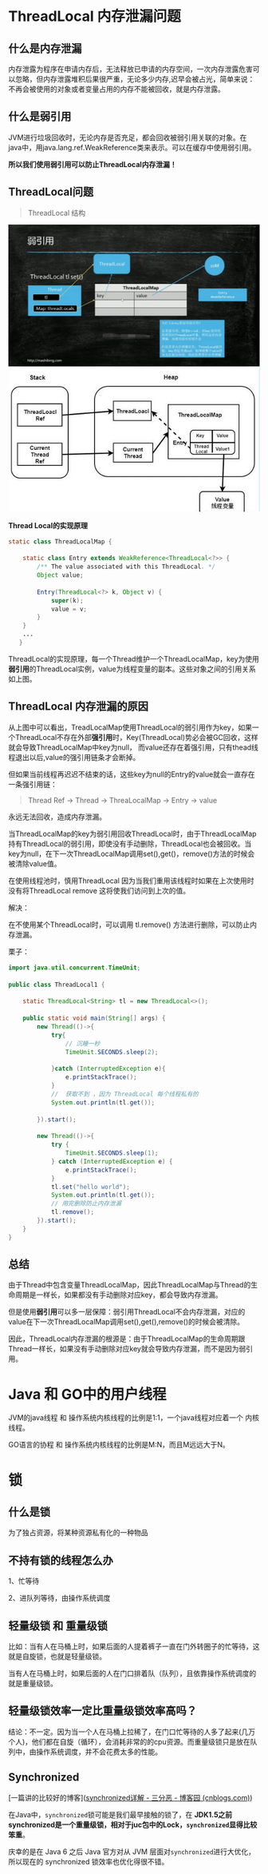 # ThreadLocal 内存泄漏问题

## 什么是内存泄漏

内存泄露为程序在申请内存后，无法释放已申请的内存空间，一次内存泄露危害可以忽略，但内存泄露堆积后果很严重，无论多少内存,迟早会被占光，简单来说：不再会被使用的对象或者变量占用的内存不能被回收，就是内存泄露。

## 什么是弱引用

JVM进行垃圾回收时，无论内存是否充足，都会回收被弱引用关联的对象。在java中，用java.lang.ref.WeakReference类来表示。可以在缓存中使用弱引用。

**所以我们使用弱引用可以防止ThreadLocal内存泄漏！**

## ThreadLocal问题

> ThreadLocal 结构

<img src="./images/ThreadLocal.png" >

<img src="./images/threadlocal2.jpg">



**Thread Local的实现原理**

```java
static class ThreadLocalMap {

    static class Entry extends WeakReference<ThreadLocal<?>> {
        /** The value associated with this ThreadLocal. */
        Object value;

        Entry(ThreadLocal<?> k, Object v) {
            super(k);
            value = v;
        }
    }
    ...
   }
```

ThreadLocal的实现原理，每一个Thread维护一个ThreadLocalMap，key为使用**弱引用**的ThreadLocal实例，value为线程变量的副本。这些对象之间的引用关系如上图。

## ThreadLocal 内存泄漏的原因

从上图中可以看出，TreadLocalMap使用ThreadLocal的弱引用作为key，如果一个ThreadLocal不存在外部**强引用**时，Key(ThreadLocal)势必会被GC回收，这样就会导致ThreadLocalMap中key为null， 而value还存在着强引用，只有thead线程退出以后,value的强引用链条才会断掉。

但如果当前线程再迟迟不结束的话，这些key为null的Entry的value就会一直存在一条强引用链：

> Thread Ref -> Thread -> ThreaLocalMap -> Entry -> value

永远无法回收，造成内存泄漏。

当ThreadLocalMap的key为弱引用回收ThreadLocal时，由于ThreadLocalMap持有ThreadLocal的弱引用，即使没有手动删除，ThreadLocal也会被回收。当key为null，在下一次ThreadLocalMap调用set(),get()，remove()方法的时候会被清除value值。

在使用线程池时，慎用ThreadLocal 因为当我们重用该线程时如果在上次使用时没有将ThreadLocal remove 这将使我们访问到上次的值。



解决：

在不使用某个ThreadLocal时，可以调用 tl.remove() 方法进行删除，可以防止内存泄漏。

栗子：

```java
import java.util.concurrent.TimeUnit;

public class ThreadLocal1 {

    static ThreadLocal<String> tl = new ThreadLocal<>();

    public static void main(String[] args) {
        new Thread(()->{
            try{
                // 沉睡一秒
                TimeUnit.SECONDS.sleep(2);

            }catch (InterruptedException e){
                e.printStackTrace();
            }
            //  获取不到 ，因为 ThreadLocal 每个线程私有的
            System.out.println(tl.get());

        }).start();

        new Thread(()->{
            try {
                TimeUnit.SECONDS.sleep(1);
            } catch (InterruptedException e) {
                e.printStackTrace();
            }
            tl.set("hello world");
            System.out.println(tl.get());
            // 用完删除防止内存泄漏
            tl.remove();
        }).start();
    }
}


```

## 总结

由于Thread中包含变量ThreadLocalMap，因此ThreadLocalMap与Thread的生命周期是一样长，如果都没有手动删除对应key，都会导致内存泄漏。

但是使用**弱引用**可以多一层保障：弱引用ThreadLocal不会内存泄漏，对应的value在下一次ThreadLocalMap调用set(),get(),remove()的时候会被清除。

因此，ThreadLocal内存泄漏的根源是：由于ThreadLocalMap的生命周期跟Thread一样长，如果没有手动删除对应key就会导致内存泄漏，而不是因为弱引用。

# Java 和 GO中的用户线程

JVM的java线程 和 操作系统内核线程的比例是1:1，一个java线程对应着一个 内核线程。

GO语言的协程 和 操作系统内核线程的比例是M:N，而且M远远大于N。



# 锁

## 什么是锁

为了独占资源，将某种资源私有化的一种物品

## 不持有锁的线程怎么办

1、忙等待

2、进队列等待，由操作系统调度



## 轻量级锁 和 重量级锁

比如：当有人在马桶上时，如果后面的人提着裤子一直在门外转圈子的忙等待，这就是自旋锁，也就是轻量级锁。

当有人在马桶上时，如果后面的人在门口排着队（队列），且依靠操作系统调度的就是重量级锁。

##  轻量级锁效率一定比重量级锁效率高吗？

结论：不一定。因为当一个人在马桶上拉稀了，在门口忙等待的人多了起来(几万个人)，他们都在自旋（循环），会消耗非常的的cpu资源。而重量级锁只是放在队列中，由操作系统调度，并不会花费太多的性能。



## Synchronized 

[一篇讲的比较好的博客]([synchronized详解 - 三分恶 - 博客园 (cnblogs.com)](https://www.cnblogs.com/three-fighter/p/14396208.html))

在Java中，`synchronized`锁可能是我们最早接触的锁了，在 **JDK1.5之前synchronized是一个重量级锁，相对于juc包中的Lock，`synchronized`显得比较笨重**。

庆幸的是在 Java 6 之后 Java 官⽅对从 JVM 层⾯对`synchronized`进行⼤优化，所以现在的 synchronized 锁效率也优化得很不错。


